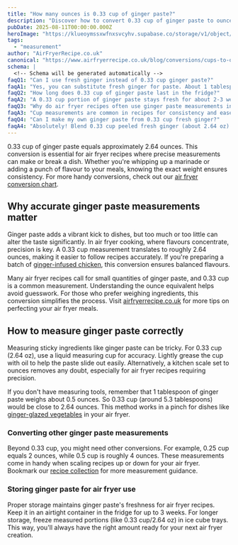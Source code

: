 ```yaml
---
title: "How many ounces is 0.33 cup of ginger paste?"
description: "Discover how to convert 0.33 cup of ginger paste to ounces in seconds. Perfect for air fryer recipes and precise cooking measurements."
pubDate: 2025-08-11T00:00:00.000Z
heroImage: "https://klueoymssxwfnxsvcyhv.supabase.co/storage/v1/object/public/Shmucket/how-many-ounces-is-0-33-cup-ginger-paste.webp"
tags:
  - "measurement"
author: "AirFryerRecipe.co.uk"
canonical: "https://www.airfryerrecipe.co.uk/blog/conversions/cups-to-ounces/how-many-ounces-is-0-33-cup-ginger-paste"
schema: |
  <!-- Schema will be generated automatically -->
faqQ1: "Can I use fresh ginger instead of 0.33 cup ginger paste?"
faqA1: "Yes, you can substitute fresh ginger for paste. About 1 tablespoon of freshly grated ginger equals 0.33 cup (2.64 oz) of paste. Adjust to taste, as fresh ginger tends to be more potent. This swap works well in air fryer marinades and sauces."
faqQ2: "How long does 0.33 cup of ginger paste last in the fridge?"
faqA2: "A 0.33 cup portion of ginger paste stays fresh for about 2-3 weeks when refrigerated in an airtight container. For best results in air fryer cooking, check for discolouration or off smells before use. Freezing extends its shelf life significantly."
faqQ3: "Why do air fryer recipes often use ginger paste measurements in cups?"
faqA3: "Cup measurements are common in recipes for consistency and ease. While 0.33 cup equals 2.64 oz, cups are more accessible for most home cooks. However, weighing ingredients (ounces) often provides greater accuracy for air fryer cooking, where small quantities matter."
faqQ4: "Can I make my own ginger paste from 0.33 cup fresh ginger?"
faqA4: "Absolutely! Blend 0.33 cup peeled fresh ginger (about 2.64 oz) with 1-2 tablespoons water until smooth. Homemade paste works perfectly in air fryer recipes and lets you control the texture. Store it like shop-bought paste for future use."
---
```

<p>0.33 cup of ginger paste equals approximately 2.64 ounces. This conversion is essential for air fryer recipes where precise measurements can make or break a dish. Whether you're whipping up a marinade or adding a punch of flavour to your meals, knowing the exact weight ensures consistency. For more handy conversions, check out our <a href=https://www.airfryerrecipe.co.uk/air-fryer-conversion-chart>air fryer conversion chart</a>.</p>

<h2>Why accurate ginger paste measurements matter</h2>
<p>Ginger paste adds a vibrant kick to dishes, but too much or too little can alter the taste significantly. In air fryer cooking, where flavours concentrate, precision is key. A 0.33 cup measurement translates to roughly 2.64 ounces, making it easier to follow recipes accurately. If you're preparing a batch of <a href=https://www.airfryerrecipe.co.uk/recipe-category/chicken>ginger-infused chicken</a>, this conversion ensures balanced flavours.</p>
<p>Many air fryer recipes call for small quantities of ginger paste, and 0.33 cup is a common measurement. Understanding the ounce equivalent helps avoid guesswork. For those who prefer weighing ingredients, this conversion simplifies the process. Visit <a href=https://www.airfryerrecipe.co.uk>airfryerrecipe.co.uk</a> for more tips on perfecting your air fryer meals.</p>

<h2>How to measure ginger paste correctly</h2>
<p>Measuring sticky ingredients like ginger paste can be tricky. For 0.33 cup (2.64 oz), use a liquid measuring cup for accuracy. Lightly grease the cup with oil to help the paste slide out easily. Alternatively, a kitchen scale set to ounces removes any doubt, especially for air fryer recipes requiring precision.</p>
<p>If you don't have measuring tools, remember that 1 tablespoon of ginger paste weighs about 0.5 ounces. So 0.33 cup (around 5.3 tablespoons) would be close to 2.64 ounces. This method works in a pinch for dishes like <a href=https://www.airfryerrecipe.co.uk/recipe-category/vegetables>ginger-glazed vegetables</a> in your air fryer.</p>

<h3>Converting other ginger paste measurements</h3>
<p>Beyond 0.33 cup, you might need other conversions. For example, 0.25 cup equals 2 ounces, while 0.5 cup is roughly 4 ounces. These measurements come in handy when scaling recipes up or down for your air fryer. Bookmark our <a href=https://www.airfryerrecipe.co.uk/recipes>recipe collection</a> for more measurement guidance.</p>

<h3>Storing ginger paste for air fryer use</h3>
<p>Proper storage maintains ginger paste's freshness for air fryer recipes. Keep it in an airtight container in the fridge for up to 3 weeks. For longer storage, freeze measured portions (like 0.33 cup/2.64 oz) in ice cube trays. This way, you'll always have the right amount ready for your next air fryer creation.</p>
